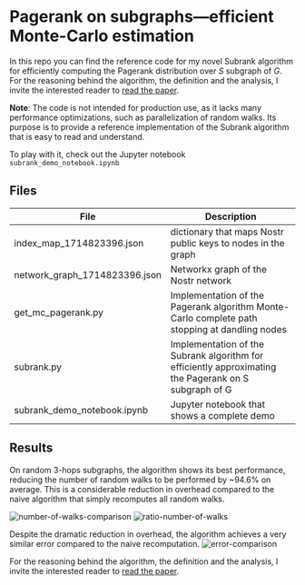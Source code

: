 # Pagerank on subgraphs—efficient Monte-Carlo estimation

In this repo you can find the reference code for my novel Subrank algorithm for efficiently computing the Pagerank distribution over $S$ subgraph of $G$.
For the reasoning behind the algorithm, the definition and the analysis, I invite the interested reader to [read the paper](https://pippellia.com/pippellia/Social+Graph/Pagerank+on+subgraphs%E2%80%94efficient+Monte-Carlo+estimation).

**Note**: The code is not intended for production use, as it lacks many performance optimizations, such as parallelization of random walks. Its purpose is to provide a reference implementation of the Subrank algorithm that is easy to read and understand.

To play with it, check out the Jupyter notebook `subrank_demo_notebook.ipynb`

## Files

| File  | Description |
| ------------- | ------------- |
| index_map_1714823396.json  | dictionary that maps Nostr public keys to nodes in the graph  |
| network_graph_1714823396.json  | Networkx graph of the Nostr network  |
| get_mc_pagerank.py | Implementation of the Pagerank algorithm Monte-Carlo complete path stopping at dandling nodes |
| subrank.py | Implementation of the Subrank algorithm for efficiently approximating the Pagerank on S subgraph of G |
| subrank_demo_notebook.ipynb | Jupyter notebook that shows a complete demo |

## Results

On random 3-hops subgraphs, the algorithm shows its best performance, reducing the number of random walks to be performed by ~94.6% on average. This is a considerable reduction in overhead compared to the naive algorithm that simply recomputes all random walks.

![number-of-walks-comparison](https://publish-01.obsidian.md/access/fd5a5849deab7856628935d9cba4ade8/Social%20Graph/Media/number-of-walks-comparison-naive-approx-algos-3hops.png)
![ratio-number-of-walks](https://publish-01.obsidian.md/access/fd5a5849deab7856628935d9cba4ade8/Social%20Graph/Media/ratio-number-of-walks-comparison-naive-approx-algos-3hops.png)

Despite the dramatic reduction in overhead, the algorithm achieves a very similar error compared to the naive recomputation.
![error-comparison](https://publish-01.obsidian.md/access/fd5a5849deab7856628935d9cba4ade8/Social%20Graph/Media/error-comparison-naive-approx-algos-3hops%201.png)

For the reasoning behind the algorithm, the definition and the analysis, I invite the interested reader to [read the paper](https://pippellia.com/pippellia/Social+Graph/Pagerank+on+subgraphs%E2%80%94efficient+Monte-Carlo+estimation).
